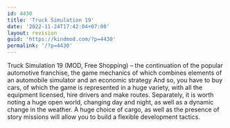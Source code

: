 ```yaml
---
id: 4430
title: 'Truck Simulation 19'
date: '2022-11-24T17:42:04+07:00'
layout: revision
guid: 'https://kindmod.com/?p=4430'
permalink: '/?p=4430'
---
```


Truck Simulation 19 (MOD, Free Shopping) – the continuation of the popular automotive franchise, the game mechanics of which combines elements of an automobile simulator and an economic strategy And so, you have to buy cars, of which the game is represented in a huge variety, with all the equipment licensed, hire drivers and make routes. Separately, it is worth noting a huge open world, changing day and night, as well as a dynamic change in the weather. A huge choice of cargo, as well as the presence of story missions will allow you to build a flexible development tactics.